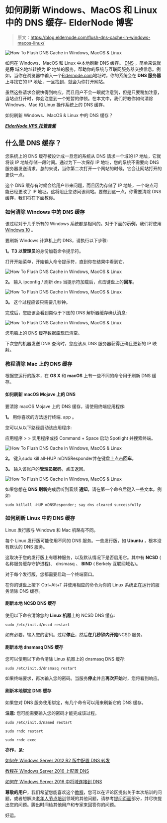 # 如何刷新 Windows、MacOS 和 Linux 中的 DNS 缓存- ElderNode 博客

> 原文：<https://blog.eldernode.com/flush-dns-cache-in-windows-macos-linux/>

![How To Flush DNS Cache in Windows, MacOS & Linux](img/fb4d674a15bf5fdf8fc3de1f8b523dc9.png)

如何在 Windows、MacOS 和 Linux 中本地刷新 DNS 缓存。 [DNS](https://www.cloudflare.com/learning/dns/what-is-dns/) ，简单来说就是**将** 域名地址转换为 IP 地址的服务，帮助你的系统与互联网服务器交换信息。例如，当你在浏览器中输入一个[Eldernode.com](https://eldernode.com/)地址时，你的系统会在 **DNS 服务器**上寻找它的 IP 地址，一旦找到，就会为你打开网站。

虽然这些请求会很快得到响应，而且用户不会一眼就注意到，但是只要稍加注意，当站点打开时，你会注意到一个短暂的停顿。在本文中，我们将教你如何清除 Windows、Mac 和 Linux 操作系统上的 DNS 缓存。

如何刷新 Windows、MacOS & Linux 中的 DNS 缓存？

*[**ElderNode VPS 托管套餐**](https://eldernode.com/vps-hosting/)*

## 什么是 DNS 缓存？

您系统上的 DNS 缓存被设计成一旦您的系统从 DNS 请求一个域的 IP 地址，它就将该 IP 地址存储一段时间。通过为下一次保存 IP 地址，您的系统不需要向 DNS 服务器发送请求。总的来说，当你第二次打开一个网站的时候，它会让网站打开的更快一点。

这个 DNS 缓存有时候会给用户带来问题，而且因为存储了 IP 地址，一个站点可能已经更改了 IP 地址。这将阻止您访问该网站。要做到这一点，你需要清除 DNS 缓存，我们将在下面教你。

### 如何清除 Windows 中的 DNS 缓存

该过程对于几乎所有的 Windows 系统都是相同的。对于下面的**示例**，我们将使用 [Windows 10](https://eldernode.com/tag/windows-10/) 。

要刷新 Windows 计算机上的 DNS，请执行以下步骤:

**1。**T3 以**管理员**的身份加载命令提示符。

打开开始菜单，开始输入命令提示符，直到你在结果中看到它。

![How To Flush DNS Cache in Windows, MacOS & Linux](img/8b9a9e99248196fea1afa2039623c2c9.png)

**2。** 输入 ipconfig / 刷新 dns 当提示符加载后，点击键盘上的**回车**。

![How To Flush DNS Cache in Windows, MacOS & Linux](img/82d1288855ed09bb54c9f2b41ce517bb.png)

**3。** 这个过程应该只需要几秒钟。

完成后，您应该会看到类似于下图的 DNS 解析器缓存确认消息:

![How To Flush DNS Cache in Windows, MacOS & Linux](img/c3adf68dc44f6c66c3fc21657889cad9.png)

您电脑上的 DNS 缓存数据库现已清空。

下次您的机器发送 DNS 查询时，您应该从 DNS 服务器获得正确且更新的 IP 映射。

### 教程清除 Mac 上的 DNS 缓存

根据您运行的版本，在 **OS X** 和 **macOS** 上有一些不同的命令用于刷新 DNS 缓存。

#### 如何刷新 macOS Mojave 上的 DNS

要清除 macOS Mojave 上的 DNS 缓存，请使用终端应用程序:

**1。** 用你喜欢的方法运行终端. app 。

您可以从以下路径启动该应用程序:

应用程序 > > 实用程序或按 Command + Space 启动 Spotlight 并搜索终端。

![How To Flush DNS Cache in Windows, MacOS & Linux](img/9125818ce261ca12261ff22e9355d645.png)

**2。** 键入sudo kill all-HUP mDNSResponder并在键盘上点击**回车**。

**3。** 输入该账户的**管理员密码**，点击返回。

![How To Flush DNS Cache in Windows, MacOS & Linux](img/726e2338eb25eb85f5a3596bacd88d84.png)

如果您想在 **DNS 刷新**完成后听到音频 **通知**，请在第一个命令后键入一些文本。例如:

```
sudo killall -HUP mDNSResponder; say dns cleared successfully
```

### 如何刷新 Linux 中的 DNS 缓存

Linux 发行版与 Windows 和 Mac 机略有不同。

每个 Linux 发行版可能使用不同的 DNS 服务。一些发行版，如 **Ubuntu** ，根本没有默认的 DNS 服务。

这取决于您的发行版上有哪种服务，以及默认情况下是否启用它。其中有 **NCSD** ( 名称服务缓存守护进程)、 dnsmasq 、 **BIND** ( Berkely 互联网域名)。

对于每个发行版，您都需要启动一个终端窗口。

在你的键盘上按下 Ctrl+Alt+T 并使用相应的命令为你的 Linux 系统正在运行的服务清除 DNS 缓存。

#### 刷新本地 NCSD DNS 缓存

使用以下命令清除您的 **Linux 机器**上的 NCSD DNS 缓存:

```
sudo /etc/init.d/nscd restart
```

如有必要，输入您的密码。过程**停止**，然后**在几秒钟内开始**NCSD 服务。

#### 刷新本地 dnsmasq DNS 缓存

您可以使用以下命令清除 Linux 机器上的 dnsmasq DNS 缓存:

```
sudo /etc/init.d/dnsmasq restart
```

如果终端要求，再次输入您的密码。当服务**停止**并且**再次开始**时，您将看到响应。

#### 刷新本地绑定 DNS 缓存

如果您对 DNS 服务使用绑定，有几个命令可以用来刷新它的 DNS 缓存。

**注意:** 您可能需要输入您的密码才能完成该过程。

```
sudo /etc/init.d/named restart
```

```
sudo rndc restart
```

```
sudo rndc exec
```

**亦作，见:**

[如何在 Windows Server 2012 R2 版中配置 DNS 转发](https://eldernode.com/dns-forwarding-in-windows-server-2012/)

[教程在 Windows Server 2016 上配置 DNS](https://eldernode.com/configure-dns-on-windows-server-2016/)

[如何在 Windows Server 2016 中将域连接到 DNS](https://eldernode.com/connect-domain-to-dns-in-windows-server/)

**尊敬的用户**，我们希望您能喜欢这个[教程](https://eldernode.com/category/tutorial/)，您可以在评论区提出关于本次培训的问题，或者想解决[老年人节点培训](https://eldernode.com/blog/)领域的其他问题，请参考[提问页面](https://eldernode.com/ask)部分，并尽快提出您的问题。腾出时间给其他用户和专家来回答你的问题。

好运。